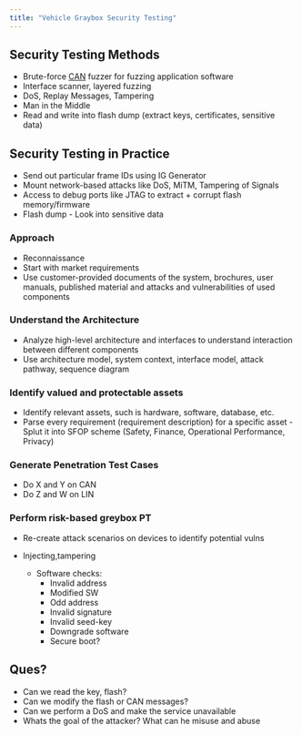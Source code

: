 ```yaml
---
title: "Vehicle Graybox Security Testing"
---
```


## Security Testing Methods
- Brute-force [CAN](/canfd-specifications) fuzzer for fuzzing application software
- Interface scanner, layered fuzzing
- DoS, Replay Messages, Tampering
- Man in the Middle
- Read and write into flash dump (extract keys, certificates, sensitive data)

## Security Testing in Practice
- Send out particular frame IDs using IG Generator
- Mount network-based attacks like DoS, MiTM, Tampering of Signals
- Access to debug ports like JTAG to extract + corrupt flash memory/firmware
- Flash dump - Look into sensitive data

### Approach
- Reconnaissance
- Start with market requirements
- Use customer-provided documents of the system, brochures, user manuals, published material and attacks and vulnerabilities of used components

### Understand the Architecture
- Analyze high-level architecture and interfaces to understand interaction between different components
- Use architecture model, system context, interface model, attack pathway, sequence diagram

### Identify valued and protectable assets
- Identify relevant assets, such is hardware, software, database, etc.
- Parse every requirement (requirement description) for a specific asset
		- Splut it into SFOP scheme (Safety, Finance, Operational Performance, Privacy)
		
### Generate Penetration Test Cases
- Do X and Y on CAN
- Do Z and W on LIN

### Perform risk-based greybox PT
- Re-create attack scenarios on devices to identify potential vulns
- Injecting,tampering 

	- Software checks:
		* Invalid address
		* Modified SW
		* Odd address
		* Invalid signature
		* Invalid seed-key
		* Downgrade software
		* Secure boot?



## Ques?

- Can we read the key, flash?
- Can we modify the flash or CAN messages?
- Can we perform a DoS and make the service unavailable
- Whats the goal of the attacker? What can he misuse and abuse



